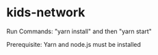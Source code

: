 # kids-network

Run Commands:
"yarn install"
and then
"yarn start"

Prerequisite:
Yarn and node.js must be installed
